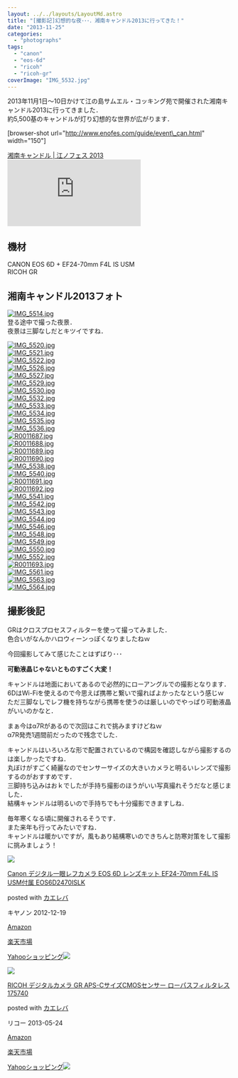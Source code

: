```yaml
---
layout: ../../layouts/LayoutMd.astro
title: "[撮影記]幻想的な夜･･･．湘南キャンドル2013に行ってきた！"
date: "2013-11-25"
categories: 
  - "photographs"
tags: 
  - "canon"
  - "eos-6d"
  - "ricoh"
  - "ricoh-gr"
coverImage: "IMG_5532.jpg"
---
```


2013年11月1日～10日かけて江の島サムエル・コッキング苑で開催された湘南キャンドル2013に行ってきました．  
約5,500基のキャンドルが灯り幻想的な世界が広がります．

\[browser-shot url="http://www.enofes.com/guide/event\_can.html" width="150"\]

[湘南キャンドル | 江ノフェス 2013](http://www.enofes.com/guide/event_can.html) [![](http://b.hatena.ne.jp/entry/image/http://www.enofes.com/guide/event_can.html)](http://b.hatena.ne.jp/entry/http://www.enofes.com/guide/event_can.html)

## 機材

CANON EOS 6D + EF24-70mm F4L IS USM  
RICOH GR

## 湘南キャンドル2013フォト

[![IMG_5514.jpg](/wp/images/10955926534_8d3d600dc7_b.jpg)](http://www.flickr.com/photos/67522130@N08/10955926534/ "IMG_5514.jpg")  
登る途中で撮った夜景．  
夜景は三脚なしだとキツイですね．

[![IMG_5520.jpg](/wp/images/10955844336_74f1a24e16_b.jpg)](http://www.flickr.com/photos/67522130@N08/10955844336/ "IMG_5520.jpg")  
[![IMG_5521.jpg](/wp/images/10955758575_9b42614e5d_b.jpg)](http://www.flickr.com/photos/67522130@N08/10955758575/ "IMG_5521.jpg")  
[![IMG_5522.jpg](/wp/images/10955996523_b48e054286_b.jpg)](http://www.flickr.com/photos/67522130@N08/10955996523/ "IMG_5522.jpg")  
[![IMG_5526.jpg](/wp/images/10955763065_0a75dc4ea7_b.jpg)](http://www.flickr.com/photos/67522130@N08/10955763065/ "IMG_5526.jpg")  
[![IMG_5527.jpg](/wp/images/10955765915_611aa8db26_b.jpg)](http://www.flickr.com/photos/67522130@N08/10955765915/ "IMG_5527.jpg")  
[![IMG_5529.jpg](/wp/images/10955855726_c01fd954ec_b.jpg)](http://www.flickr.com/photos/67522130@N08/10955855726/ "IMG_5529.jpg")  
[![IMG_5530.jpg](/wp/images/10955944184_8897345cde_b.jpg)](http://www.flickr.com/photos/67522130@N08/10955944184/ "IMG_5530.jpg")  
[![IMG_5532.jpg](/wp/images/10955772345_5d1ae8f5f0_b.jpg)](http://www.flickr.com/photos/67522130@N08/10955772345/ "IMG_5532.jpg")  
[![IMG_5533.jpg](/wp/images/10955862136_fd85ff3c18_b.jpg)](http://www.flickr.com/photos/67522130@N08/10955862136/ "IMG_5533.jpg")  
[![IMG_5534.jpg](/wp/images/10955864106_302bf7bd20_b.jpg)](http://www.flickr.com/photos/67522130@N08/10955864106/ "IMG_5534.jpg")  
[![IMG_5535.jpg](/wp/images/10956013343_ea088fd997_b.jpg)](http://www.flickr.com/photos/67522130@N08/10956013343/ "IMG_5535.jpg")  
[![IMG_5536.jpg](/wp/images/10955955774_0875fb6ed1_b.jpg)](http://www.flickr.com/photos/67522130@N08/10955955774/ "IMG_5536.jpg")  
[![R0011687.jpg](/wp/images/10956017693_6e63923897_b.jpg)](http://www.flickr.com/photos/67522130@N08/10956017693/ "R0011687.jpg")  
[![R0011688.jpg](/wp/images/10955872876_b9f8c86a9b_b.jpg)](http://www.flickr.com/photos/67522130@N08/10955872876/ "R0011688.jpg")  
[![R0011689.jpg](/wp/images/10955962204_d776ff1b8d_b.jpg)](http://www.flickr.com/photos/67522130@N08/10955962204/ "R0011689.jpg")  
[![R0011690.jpg](/wp/images/10956023893_9dd6d7ee9a_b.jpg)](http://www.flickr.com/photos/67522130@N08/10956023893/ "R0011690.jpg")  
[![IMG_5538.jpg](/wp/images/10956025533_771f274456_b.jpg)](http://www.flickr.com/photos/67522130@N08/10956025533/ "IMG_5538.jpg")  
[![IMG_5540.jpg](/wp/images/10955793875_c586f2e800_b.jpg)](http://www.flickr.com/photos/67522130@N08/10955793875/ "IMG_5540.jpg")  
[![R0011691.jpg](/wp/images/10955796175_cbe8d1c1d4_b.jpg)](http://www.flickr.com/photos/67522130@N08/10955796175/ "R0011691.jpg")  
[![R0011692.jpg](/wp/images/10955972604_e7eb8f7885_b.jpg)](http://www.flickr.com/photos/67522130@N08/10955972604/ "R0011692.jpg")  
[![IMG_5541.jpg](/wp/images/10955799945_9eb94ce794_b.jpg)](http://www.flickr.com/photos/67522130@N08/10955799945/ "IMG_5541.jpg")  
[![IMG_5542.jpg](/wp/images/10955976454_b7697b9b31_b.jpg)](http://www.flickr.com/photos/67522130@N08/10955976454/ "IMG_5542.jpg")  
[![IMG_5543.jpg](/wp/images/10955890536_9ca9ab0773_b.jpg)](http://www.flickr.com/photos/67522130@N08/10955890536/ "IMG_5543.jpg")  
[![IMG_5544.jpg](/wp/images/10955892576_d2ff9b38d2_b.jpg)](http://www.flickr.com/photos/67522130@N08/10955892576/ "IMG_5544.jpg")  
[![IMG_5546.jpg](/wp/images/10956041813_648d2aea5e_b.jpg)](http://www.flickr.com/photos/67522130@N08/10956041813/ "IMG_5546.jpg")  
[![IMG_5548.jpg](/wp/images/10955810125_94ba996440_b.jpg)](http://www.flickr.com/photos/67522130@N08/10955810125/ "IMG_5548.jpg")  
[![IMG_5549.jpg](/wp/images/10956045913_d020ce814b_b.jpg)](http://www.flickr.com/photos/67522130@N08/10956045913/ "IMG_5549.jpg")  
[![IMG_5550.jpg](/wp/images/10955990644_3c5584d5f7_b.jpg)](http://www.flickr.com/photos/67522130@N08/10955990644/ "IMG_5550.jpg")  
[![IMG_5552.jpg](/wp/images/10955816885_cb5a2e933c_b.jpg)](http://www.flickr.com/photos/67522130@N08/10955816885/ "IMG_5552.jpg")  
[![R0011693.jpg](/wp/images/10956053473_959d533818_b.jpg)](http://www.flickr.com/photos/67522130@N08/10956053473/ "R0011693.jpg")  
[![IMG_5561.jpg](/wp/images/10956056063_d5003d5235_b.jpg)](http://www.flickr.com/photos/67522130@N08/10956056063/ "IMG_5561.jpg")  
[![IMG_5563.jpg](/wp/images/10955911836_69f29a1aca_b.jpg)](http://www.flickr.com/photos/67522130@N08/10955911836/ "IMG_5563.jpg")  
[![IMG_5564.jpg](/wp/images/10955914306_8e5da46ee1_b.jpg)](http://www.flickr.com/photos/67522130@N08/10955914306/ "IMG_5564.jpg")

## 撮影後記

GRはクロスプロセスフィルターを使って撮ってみました．  
色合いがなんかハロウィーンっぽくなりましたねｗ

今回撮影してみて感じたことはずばり･･･

**可動液晶じゃないとものすごく大変！**

キャンドルは地面においてあるので必然的にローアングルでの撮影となります．  
6DはWi-Fiを使えるので今思えば携帯と繋いで撮ればよかったなという感じｗ  
ただ三脚なしでレフ機を持ちながら携帯を使うのは厳しいのでやっぱり可動液晶がいいのかなと．

まぁ今はα7Rがあるので次回はこれで挑みますけどねｗ  
α7R発売1週間前だったので残念でした．

キャンドルはいろいろな形で配置されているので構図を確認しながら撮影するのは楽しかったですね．  
丸ぼけがすごく綺麗なのでセンサーサイズの大きいカメラと明るいレンズで撮影するのがおすすめです．  
三脚持ち込みはおｋでしたが手持ち撮影のほうがいい写真撮れそうだなと感じました．  
結構キャンドルは明るいので手持ちでも十分撮影できますしね．

毎年寒くなる頃に開催されるそうです．  
また来年も行ってみたいですね．  
キャンドルは暖かいですが，風もあり結構寒いのできちんと防寒対策をして撮影に挑みましょう！

[![](/wp/images/51mqBe9RG4L._SL160_.jpg)](https://www.amazon.co.jp/exec/obidos/ASIN/B00A2I0RVC/mizuka123-22/ref=nosim/)

[Canon デジタル一眼レフカメラ EOS 6D レンズキット EF24-70mm F4L IS USM付属 EOS6D2470ISLK](https://www.amazon.co.jp/exec/obidos/ASIN/B00A2I0RVC/mizuka123-22/ref=nosim/)

posted with [カエレバ](http://kaereba.com)

キヤノン 2012-12-19

[Amazon](http://www.amazon.co.jp/gp/search?keywords=EF24-70mm%20F4L%20EOS6D2470ISLK&__mk_ja_JP=%83J%83%5E%83J%83i&tag=mizuka123-22 "アマゾン")

[楽天市場](http://hb.afl.rakuten.co.jp/hgc/032b53ee.4b34c5ee.0f4a541e.f440145e/?pc=http%3A%2F%2Fsearch.rakuten.co.jp%2Fsearch%2Fmall%2FEF24-70mm%2520F4L%2520EOS6D2470ISLK%2F-%2Ff.1-p.1-s.1-sf.0-st.A-v.2%3Fx%3D0%26scid%3Daf_ich_link_urltxt%26m%3Dhttp%3A%2F%2Fm.rakuten.co.jp%2F "楽天市場")

[Yahooショッピング![](//ad.jp.ap.valuecommerce.com/servlet/gifbanner?sid=3066752&pid=881990642)](//ck.jp.ap.valuecommerce.com/servlet/referral?sid=3066752&pid=881990642&vc_url=http%3A%2F%2Fshopping.search.yahoo.co.jp%2Fsearch%3FuIv%3Don%26ei%3DUTF-8%26tab_ex%3Dcommerce%26slider%3D0%26va%3DEF24-70mm%2520F4L%2520EOS6D2470ISLK "Yahooショッピング")

[![](/wp/images/51l2yAOyf1L._SL160_.jpg)](https://www.amazon.co.jp/exec/obidos/ASIN/B00CE2V2VI/mizuka123-22/ref=nosim/)

[RICOH デジタルカメラ GR APS-CサイズCMOSセンサー ローパスフィルタレス 175740](https://www.amazon.co.jp/exec/obidos/ASIN/B00CE2V2VI/mizuka123-22/ref=nosim/)

posted with [カエレバ](http://kaereba.com)

リコー 2013-05-24

[Amazon](http://www.amazon.co.jp/gp/search?keywords=GR%20APS-C%83T%83C%83YCMOS%83Z%83%93%83T%81%5B%20%83%8D%81%5B%83p%83X&__mk_ja_JP=%83J%83%5E%83J%83i&tag=mizuka123-22 "アマゾン")

[楽天市場](http://hb.afl.rakuten.co.jp/hgc/032b53ee.4b34c5ee.0f4a541e.f440145e/?pc=http%3A%2F%2Fsearch.rakuten.co.jp%2Fsearch%2Fmall%2FGR%2520APS-C%25E3%2582%25B5%25E3%2582%25A4%25E3%2582%25BACMOS%25E3%2582%25BB%25E3%2583%25B3%25E3%2582%25B5%25E3%2583%25BC%2520%25E3%2583%25AD%25E3%2583%25BC%25E3%2583%2591%25E3%2582%25B9%2F-%2Ff.1-p.1-s.1-sf.0-st.A-v.2%3Fx%3D0%26scid%3Daf_ich_link_urltxt%26m%3Dhttp%3A%2F%2Fm.rakuten.co.jp%2F "楽天市場")

[Yahooショッピング![](//ad.jp.ap.valuecommerce.com/servlet/gifbanner?sid=3066752&pid=881990642)](//ck.jp.ap.valuecommerce.com/servlet/referral?sid=3066752&pid=881990642&vc_url=http%3A%2F%2Fshopping.search.yahoo.co.jp%2Fsearch%3FuIv%3Don%26ei%3DUTF-8%26tab_ex%3Dcommerce%26slider%3D0%26va%3DGR%2520APS-C%25E3%2582%25B5%25E3%2582%25A4%25E3%2582%25BACMOS%25E3%2582%25BB%25E3%2583%25B3%25E3%2582%25B5%25E3%2583%25BC%2520%25E3%2583%25AD%25E3%2583%25BC%25E3%2583%2591%25E3%2582%25B9 "Yahooショッピング")
